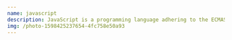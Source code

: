 ```yaml
---
name: javascript
description: JavaScript is a programming language adhering to the ECMAScript spec.
img: /photo-1598425237654-4fc758e50a93
---
```

